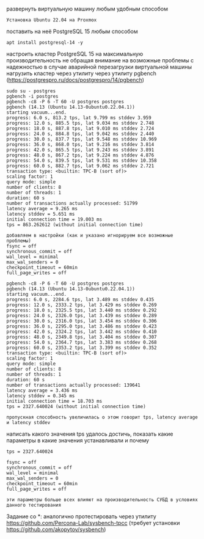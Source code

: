 развернуть виртуальную машину любым удобным способом
```
Установка Ubuntu 22.04 на Proxmox
```
поставить на неё PostgreSQL 15 любым способом
```
apt install postgresql-14 -y
```
настроить кластер PostgreSQL 15 на максимальную производительность не обращая внимание на возможные проблемы с надежностью в случае аварийной перезагрузки виртуальной машины
нагрузить кластер через утилиту через утилиту pgbench (https://postgrespro.ru/docs/postgrespro/14/pgbench)
```
sudo su - postgres
pgbench -i postgres
pgbench -c8 -P 6 -T 60 -U postgres postgres
pgbench (14.13 (Ubuntu 14.13-0ubuntu0.22.04.1))
starting vacuum...end.
progress: 6.0 s, 813.2 tps, lat 9.799 ms stddev 3.959
progress: 12.0 s, 885.5 tps, lat 9.034 ms stddev 2.748
progress: 18.0 s, 887.8 tps, lat 9.010 ms stddev 2.724
progress: 24.0 s, 884.8 tps, lat 9.042 ms stddev 2.440
progress: 30.0 s, 837.7 tps, lat 9.548 ms stddev 10.969
progress: 36.0 s, 868.0 tps, lat 9.216 ms stddev 3.814
progress: 42.0 s, 865.5 tps, lat 9.243 ms stddev 3.891
progress: 48.0 s, 867.2 tps, lat 9.224 ms stddev 4.876
progress: 54.0 s, 839.5 tps, lat 9.531 ms stddev 10.358
progress: 60.0 s, 882.7 tps, lat 9.062 ms stddev 2.721
transaction type: <builtin: TPC-B (sort of)>
scaling factor: 1
query mode: simple
number of clients: 8
number of threads: 1
duration: 60 s
number of transactions actually processed: 51799
latency average = 9.265 ms
latency stddev = 5.651 ms
initial connection time = 19.003 ms
tps = 863.262612 (without initial connection time)

добавляем в настройки (как и указано игнорируем все возможные проблемы)
fsync = off
synchronous_commit = off 
wal_level = minimal
max_wal_senders = 0
checkpoint_timeout = 60min
full_page_writes = off

pgbench -c8 -P 6 -T 60 -U postgres postgres
pgbench (14.13 (Ubuntu 14.13-0ubuntu0.22.04.1))
starting vacuum...end.
progress: 6.0 s, 2284.6 tps, lat 3.489 ms stddev 0.435
progress: 12.0 s, 2333.2 tps, lat 3.429 ms stddev 0.269
progress: 18.0 s, 2325.5 tps, lat 3.440 ms stddev 0.292
progress: 24.0 s, 2326.0 tps, lat 3.439 ms stddev 0.289
progress: 30.0 s, 2316.0 tps, lat 3.454 ms stddev 0.306
progress: 36.0 s, 2295.0 tps, lat 3.486 ms stddev 0.423
progress: 42.0 s, 2324.2 tps, lat 3.442 ms stddev 0.410
progress: 48.0 s, 2349.8 tps, lat 3.404 ms stddev 0.307
progress: 54.0 s, 2364.7 tps, lat 3.383 ms stddev 0.268
progress: 60.0 s, 2353.2 tps, lat 3.399 ms stddev 0.352
transaction type: <builtin: TPC-B (sort of)>
scaling factor: 1
query mode: simple
number of clients: 8
number of threads: 1
duration: 60 s
number of transactions actually processed: 139641
latency average = 3.436 ms
latency stddev = 0.345 ms
initial connection time = 18.703 ms
tps = 2327.640024 (without initial connection time)

пропускная способность увеличилась о этом говорит tps, latency average и latency stddev
```
написать какого значения tps удалось достичь, показать какие параметры в какие значения устанавливали и почему
```
tps = 2327.640024

fsync = off
synchronous_commit = off
wal_level = minimal
max_wal_senders = 0
checkpoint_timeout = 60min
full_page_writes = off

эти параметры больше всех влияют на производительность СУБД в условиях данного тестирования 
```
Задание со *: аналогично протестировать через утилиту https://github.com/Percona-Lab/sysbench-tpcc (требует установки
https://github.com/akopytov/sysbench)
